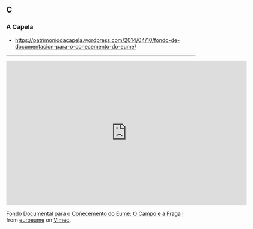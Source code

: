 ## C
### A Capela
- https://patrimoniodacapela.wordpress.com/2014/04/10/fondo-de-documentacion-para-o-conecemento-do-eume/
<hr>
<iframe src="https://player.vimeo.com/video/2931130?h=566760529c" width="640" height="386" frameborder="0" allow="autoplay; fullscreen; picture-in-picture" allowfullscreen></iframe>
<p><a href="https://vimeo.com/2931130">Fondo Documental para o Co&ntilde;ecemento do Eume: O Campo e a Fraga I</a> from <a href="https://vimeo.com/user1191095">euroeume</a> on <a href="https://vimeo.com">Vimeo</a>.</p>

